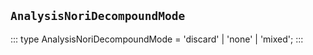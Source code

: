 ## `AnalysisNoriDecompoundMode`
:::
type AnalysisNoriDecompoundMode = 'discard' | 'none' | 'mixed';
:::
